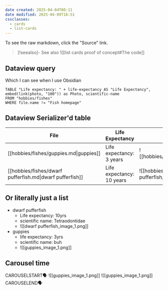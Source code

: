 ```yaml
---
date created: 2025-04-04T00:11
date modified: 2025-04-09T16:51
cssclasses:
  - cards
  - list-cards
---
```


To see the raw markdown, click the "Source" link. 

> [!seealso]- See also
> ![[list cards proof of concept#The code]] 

## Dataview query

Which I can see when I use Obsidian

```dataview
TABLE "Life expectancy: " + life-expectancy AS "Life Expectancy", embed(link(photo, "100")) as Photo, scientific-name
FROM "hobbies/fishes"
WHERE file.name != "Fish homepage"
```

## Dataview Serializer'd table

<!-- QueryToSerialize: TABLE "Life expectancy: " + life-expectancy AS "Life Expectancy", embed(link(photo, "100")) as Photo, scientific-name FROM "hobbies/fishes" WHERE file.name != "Fish homepage" -->
<!-- SerializedQuery: TABLE "Life expectancy: " + life-expectancy AS "Life Expectancy", embed(link(photo, "100")) as Photo, scientific-name FROM "hobbies/fishes" WHERE file.name != "Fish homepage" -->

| File                                                     | Life Expectancy           | Photo                                                             | scientific-name     |
| -------------------------------------------------------- | ------------------------- | ----------------------------------------------------------------- | ------------------- |
| [[hobbies/fishes/guppies.md\|guppies]]                   | Life expectancy: 3 years  | ![[hobbies/fishes/attachments/guppies_image_1.png\|100]]          | Poecilia reticulata |
| [[hobbies/fishes/dwarf pufferfish.md\|dwarf pufferfish]] | Life expectancy: 10 years | ![[hobbies/fishes/attachments/dwarf pufferfish_image_1.png\|100]] | Tetraodontidae      |
<!-- SerializedQuery END -->

## Or literally just a list

- dwarf pufferfish
	- Life expectancy: 10yrs
	- scientific name: Tetraodontidae
	- ![[dwarf pufferfish_image_1.png]]
- guppies
	- life expectancy: 3yrs
	- scientific name: buh
	- ![[guppies_image_1.png]]



## Carousel time


CAROUSELSTART🗣️
![[guppies_image_1.png]]
![[guppies_image_1.png]]
CAROUSELEND🗣️